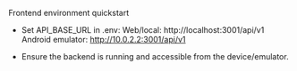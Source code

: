 Frontend environment quickstart

- Set API_BASE_URL in .env:
  Web/local:           http://localhost:3001/api/v1
  Android emulator:    http://10.0.2.2:3001/api/v1

- Ensure the backend is running and accessible from the device/emulator.
